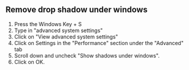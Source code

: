 
## Remove drop shadow under windows

1. Press the Windows Key + S 
2. Type in "advanced system settings"
3. Click on "View advanced system settings"
4. Click on Settings in the "Performance" section under the "Advanced" tab
5. Scroll down and uncheck "Show shadows under windows". 
6. Click on OK.
